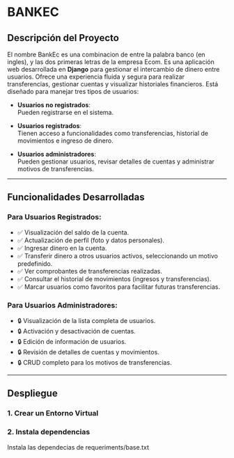 # **BANKEC**

## **Descripción del Proyecto**
El nombre BankEc es una combinacion de entre la palabra banco (en ingles), y las dos primeras letras de la empresa Ecom. 
Es una aplicación web desarrollada en **Django** para gestionar el intercambio de dinero entre usuarios. Ofrece una experiencia fluida y segura para realizar transferencias, gestionar cuentas y visualizar historiales financieros. Está diseñado para manejar tres tipos de usuarios:

- **Usuarios no registrados**:  
  Pueden registrarse en el sistema.
  
- **Usuarios registrados**:  
  Tienen acceso a funcionalidades como transferencias, historial de movimientos e ingreso de dinero.
  
- **Usuarios administradores**:  
  Pueden gestionar usuarios, revisar detalles de cuentas y administrar motivos de transferencias.

---

## **Funcionalidades Desarrolladas**

### **Para Usuarios Registrados:**
- ✅ Visualización del saldo de la cuenta.  
- ✅ Actualización de perfil (foto y datos personales).  
- ✅ Ingresar dinero en la cuenta.  
- ✅ Transferir dinero a otros usuarios activos, seleccionando un motivo predefinido.  
- ✅ Ver comprobantes de transferencias realizadas.  
- ✅ Consultar el historial de movimientos (ingresos y transferencias).  
- ✅ Marcar usuarios como favoritos para facilitar futuras transferencias.  

### **Para Usuarios Administradores:**
- 🔒 Visualización de la lista completa de usuarios.  
- 🔒 Activación y desactivación de cuentas.  
- 🔒 Edición de información de usuarios.  
- 🔒 Revisión de detalles de cuentas y movimientos.  
- 🔒 CRUD completo para los motivos de transferencias.  

---

## **Despliegue**

### 1. **Crear un Entorno Virtual**


### 2. **Instala dependencias**
Instala las dependecias de requeriments/base.txt
